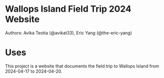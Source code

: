 #  Wallops Island Field Trip 2024 Website  
Authors: Avika Teotia (@avikat33), Eric Yang (@the-eric-yang)  
# Uses  
This project is a website that documents the field trip to Wallops Island from 2024-04-17 to 2024-04-20.  
